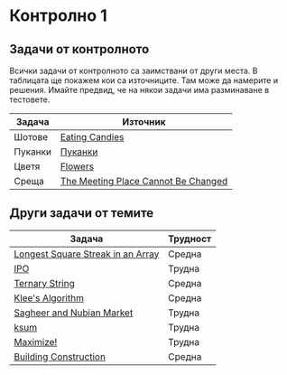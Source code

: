 # Контролно 1

## Задачи от контролното
Всички задачи от контролното са заимствани от други места. В таблицата ще покажем кои са източниците. Там може да намерите и решения. Имайте предвид, че на някои задачи има разминаване в тестовете.

| Задача | Източник |
| ------- | -------- |
| Шотове | [Eating Candies](https://codeforces.com/problemset/problem/1669/F) |
| Пуканки | [Пуканки](https://arena.olimpiici.com/#/catalog/545/problem/101348) |
| Цветя | [Flowers](https://www.hackerrank.com/challenges/greedy-florist/problem?isFullScreen=true) |
| Среща | [The Meeting Place Cannot Be Changed](https://codeforces.com/contest/782/problem/B) |

## Други задачи от темите
| Задача | Трудност |
| ----- | ------ |
| [Longest Square Streak in an Array](https://leetcode.com/problems/longest-square-streak-in-an-array/description/) | Средна |
| [IPO](https://leetcode.com/problems/ipo/) | Трудна |
| [Ternary String](https://codeforces.com/problemset/problem/1354/B) | Средна |
| [Klee's Algorithm](https://www.geeksforgeeks.org/klees-algorithm-length-union-segments-line/) | Средна |
| [Sagheer and Nubian Market](https://codeforces.com/contest/812/problem/C) | Трудна |
| [ksum](https://arena.olimpiici.com/#/catalog/605/problem/101504) | Трудна |
| [Maximize!](https://codeforces.com/problemset/problem/939/E) | Трудна |
| [Building Construction](https://www.spoj.com/problems/KOPC12A/) | Средна |

